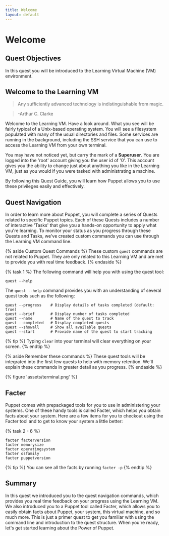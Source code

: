 ```yaml
---
title: Welcome
layout: default
---
```


# Welcome 

## Quest Objectives

In this quest you will be introduced to the Learning Virtual Machine (VM) environment.

## Welcome to the Learning VM

> Any sufficiently advanced technology is indistinguishable from magic.

> -Arthur C. Clarke

Welcome to the Learning VM. Have a look around. What you see will be fairly typical of a Unix-based operating system. You will see a filesystem populated with many of the usual directories and files. Some services are running in the background, including the SSH service that you can use to access the Learning VM from your own terminal.

You may have not noticed yet, but carry the mark of a **Superuser**. You are logged into the 'root' account giving you the user id of '0'. This account gives you the ability to change just about anything you like in the Learning VM, just as you would if you were tasked with administrating a machine.

By following this Quest Guide, you will learn how Puppet allows you to use these privileges easily and effectively.

## Quest Navigation

In order to learn more about Puppet, you will complete a series of Quests related to specific Puppet topics. Each of these Quests includes a number of interactive 'Tasks' that give you a hands-on opportunity to apply what you're learning. To monitor your status as you progress through these Quests and Tasks, we've created custom commands you can use through the Learning VM command line.

{% aside Custom Quest Commands %}
These custom `quest` commands are not related to Puppet. They are only related to this Learning VM and are met to provide you with real time feedback.
{% endaside %}

{% task 1 %}
The following command will help you with using the quest tool:

	quest --help

The `quest --help` command provides you with an understanding of several quest tools such as the following:

	quest --progress	# Display details of tasks completed (default: true)
	quest --brief		# Display number of tasks completed
	quest --name		# Name of the quest to track
	quest --completed	# Display completed quests
	quest --showall		# Show all available quests
	quest --start		# Provide name of the quest to start tracking
	
{% tip %}
Typing `clear` into your terminal will clear everything on your screen.
{% endtip %}

{% aside Remember these commands %}
These quest tools will be integrated into the first few quests to help with memory retention. We'll explain these commands in greater detail as you progress.
{% endaside %}

{% figure 'assets/terminal.png' %} <!--This screenshot needs updating when the final LVM is ready-->

## Facter

Puppet comes with prepackaged tools for you to use in administering your systems. One of these handy tools is called Facter, which helps you obtain facts about your system. Here are a few items for you to checkout using the Facter tool and to get to know your system a little better:

{% task 2 - 6 %}

	facter facterversion
	facter memorysize
	facter operatingsystem
	facter osfamily
	facter puppetversion

{% tip %}
You can see all the facts by running `facter -p`
{% endtip %}

## Summary

In this quest we introduced you to the quest navigation commands, which provides you real time feedback on your progress using the Learning VM. We also introduced you to a Puppet tool called Facter, which allows you to easily obtain facts about Puppet, your system, this virtual machine, and so much more. This is just a primer quest to get you familiar with using the command line and introduction to the quest structure. When you're ready, let's get started learning about the Power of Puppet.
